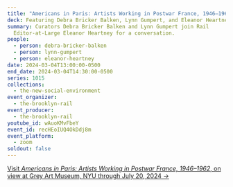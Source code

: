 ```yaml
---
title: "Americans in Paris: Artists Working in Postwar France, 1946–1962"
deck: Featuring Debra Bricker Balken, Lynn Gumpert, and Eleanor Heartney
summary: Curators Debra Bricker Balken and Lynn Gumpert join Rail
  Editor-at-Large Eleanor Heartney for a conversation.
people:
  - person: debra-bricker-balken
  - person: lynn-gumpert
  - person: eleanor-heartney
date: 2024-03-04T13:00:00-0500
end_date: 2024-03-04T14:30:00-0500
series: 1015
collections:
  - the-new-social-environment
event_organizer:
  - the-brooklyn-rail
event_producer:
  - the-brooklyn-rail
youtube_id: wAuoKMvFbeY
event_id: recHEoIUQ4OkDdj8m
event_platform:
  - zoom
soldout: false
---
```

[V﻿isit *Americans in Paris: Artists Working in Postwar France, 1946–1962*, on view at Grey Art Museum, NYU through July 20, 2024 →](https://greyartgallery.nyu.edu/exhibition/americans-in-paris/)